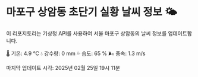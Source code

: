 
# 마포구 상암동 초단기 실황 날씨 정보 🌤️

이 리포지토리는 기상청 API를 사용하여 서울 마포구 상암동의 날씨 정보를 업데이트합니다. 

🌡️ 기온: 4.9 ℃
💧 강수량: 0 mm
💦 습도: 65 %
🌬️ 풍속: 1.3 m/s

마지막 업데이트 시각: 2025년 02월 25일 19시 11분    
